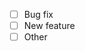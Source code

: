 <!-- Hi, Thank you for your contribution 🔥

Please write a high-level description of the changes made by your pull request and if
possible include references to related GitHub issues and other pull requests, for example:

Fixes #123
Resolves #254
See also #23

-->

<!-- After your PR is created, please tick the relevant options below -->

- [ ] Bug fix
- [ ] New feature
- [ ] Other
